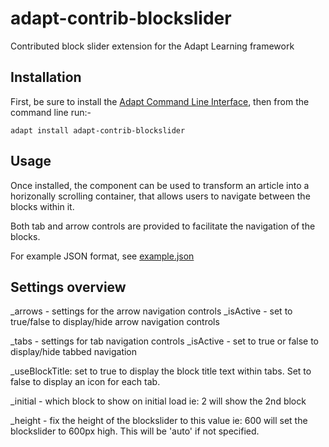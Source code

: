adapt-contrib-blockslider
=========================

Contributed block slider extension for the Adapt Learning framework

Installation
------------

First, be sure to install the [Adapt Command Line Interface](https://github.com/cajones/adapt-cli), then from the command line run:-

    adapt install adapt-contrib-blockslider

Usage
-----
Once installed, the component can be used to transform an article into a horizonally scrolling container, that allows users to navigate
between the blocks within it.

Both tab and arrow controls are provided to facilitate the navigation of the blocks.

For example JSON format, see [example.json](https://github.com/LearningPool/adapt-contrib-blockslider/blob/master/example.json)

Settings overview
-----------------

_arrows - settings for the arrow navigation controls
  _isActive - set to true/false to display/hide arrow navigation controls

_tabs - settings for tab navigation controls
  _isActive - set to true or false to display/hide tabbed navigation

_useBlockTitle: set to true to display the block title text within tabs. Set to false to display an icon for each tab.

_initial - which block to show on initial load ie: 2 will show the 2nd block

_height - fix the height of the blockslider to this value ie: 600 will set the blockslider to 600px high. This will be 'auto' if not specified.